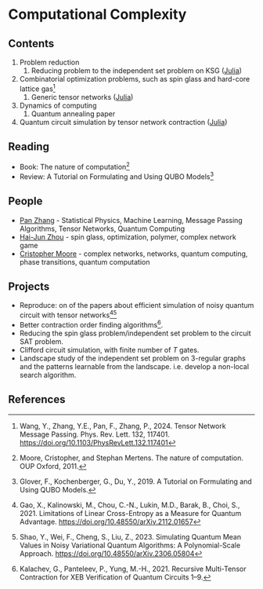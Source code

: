 # Computational Complexity

## Contents
1. Problem reduction
   1. Reducing problem to the independent set problem on KSG ([Julia](https://github.com/QuEraComputing/UnitDiskMapping.jl))
2. Combinatorial optimization problems, such as spin glass and hard-core lattice gas[^Wang2024]
   1. Generic tensor networks ([Julia](https://github.com/QuEraComputing/GenericTensorNetworks.jl))
3. Dynamics of computing
   1. Quantum annealing paper
4. Quantum circuit simulation by tensor network contraction ([Julia](https://docs.yaoquantum.org/dev/man/yao2einsum.html))


## Reading
- Book: The nature of computation[^Moore2011]
- Review: A Tutorial on Formulating and Using QUBO Models[^Glover2019]

## People
- [Pan Zhang](https://scholar.google.com/citations?user=MFnbrRUAAAAJ&hl=zh-CN) - Statistical Physics, Machine Learning, Message Passing Algorithms, Tensor Networks, Quantum Computing
- [Hai-Jun Zhou](https://scholar.google.com/citations?user=j6fZctMAAAAJ&hl=zh-CN) - spin glass, optimization, polymer, complex network game
- [Cristopher Moore](https://scholar.google.com/citations?user=p_837e0AAAAJ&hl=zh-CN&oi=sra) - complex networks, networks, quantum computing, phase transitions, quantum computation

## Projects

- Reproduce: on of the papers about efficient simulation of noisy quantum circuit with tensor networks[^Gao2021][^Shao2023]
- Better contraction order finding algorithms[^Kalachev2021].
- Reducing the spin glass problem/independent set problem to the circuit SAT problem.
- Clifford circuit simulation, with finite number of $T$ gates.
- Landscape study of the independent set problem on 3-regular graphs and the patterns learnable from the landscape. i.e. develop a non-local search algorithm.

## References
[^Shao2023]: Shao, Y., Wei, F., Cheng, S., Liu, Z., 2023. Simulating Quantum Mean Values in Noisy Variational Quantum Algorithms: A Polynomial-Scale Approach. https://doi.org/10.48550/arXiv.2306.05804
[^Gao2021]: Gao, X., Kalinowski, M., Chou, C.-N., Lukin, M.D., Barak, B., Choi, S., 2021. Limitations of Linear Cross-Entropy as a Measure for Quantum Advantage. https://doi.org/10.48550/arXiv.2112.01657
[^Liu2023]: Liu, J.-G., Gao, X., Cain, M., Lukin, M.D., Wang, S.-T., 2023. Computing Solution Space Properties of Combinatorial Optimization Problems Via Generic Tensor Networks. SIAM J. Sci. Comput. 45, A1239–A1270. https://doi.org/10.1137/22M1501787
[^Markov2008]: Markov, I.L., Shi, Y., 2008. Simulating Quantum Computation by Contracting Tensor Networks. SIAM J. Comput. 38, 963–981. https://doi.org/10.1137/050644756
[^Pan2022]: Pan, F., Chen, K., Zhang, P., 2022. Solving the Sampling Problem of the Sycamore Quantum Circuits. Phys. Rev. Lett. 129, 090502. https://doi.org/10.1103/PhysRevLett.129.090502
[^Wang2024]: Wang, Y., Zhang, Y.E., Pan, F., Zhang, P., 2024. Tensor Network Message Passing. Phys. Rev. Lett. 132, 117401. https://doi.org/10.1103/PhysRevLett.132.117401
[^Moore2011]: Moore, Cristopher, and Stephan Mertens. The nature of computation. OUP Oxford, 2011.
[^Glover2019]: Glover, F., Kochenberger, G., Du, Y., 2019. A Tutorial on Formulating and Using QUBO Models.
[^Kalachev2021]: Kalachev, G., Panteleev, P., Yung, M.-H., 2021. Recursive Multi-Tensor Contraction for XEB Verification of Quantum Circuits 1–9.
